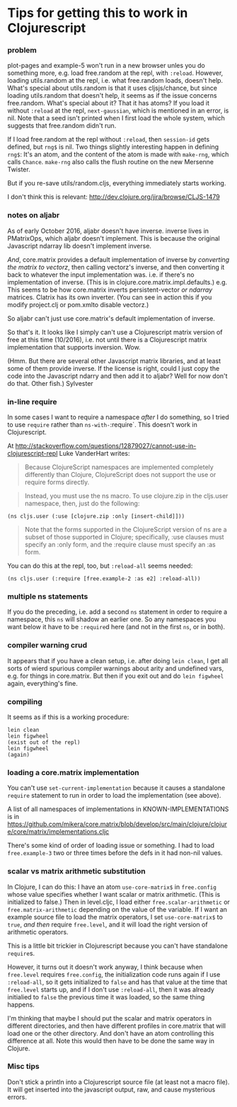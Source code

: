 Tips for getting this to work in Clojurescript
===

### problem

plot-pages and example-5 won't run in a new browser unles you do
something more, e.g.  load free.random at the repl, with `:reload`.
However, loading utils.random at the repl, i.e. what free.random loads,
doesn't help.  What's special about utils.random is that it uses
cljsjs/chance, but since loading utils.random that doesn't help, it
seems as if the issue concerns free.random.  What's special about it?
That it has atoms?  If you load it without `:reload` at the repl,
`next-gaussian`, which is mentioned in an error, is nil.
Note that a seed isn't printed when I first load the whole system,
which suggests that free.random didn't run.

If I load free.random at the repl without `:reload`, then `session-id`
gets defined, but `rng$` is nil.  Two things slightly interesting happen
in defining `rng$`: It's an atom, and the content of the atom is made
with `make-rng`, which calls `Chance`.  `make-rng` also calls the
flush routine on the new Mersenne Twister.

But if you re-save utils/random.cljs, everything immediately starts
working.

I don't think this is relevant:
http://dev.clojure.org/jira/browse/CLJS-1479

### notes on aljabr

As of early October 2016, aljabr doesn't have inverse.  inverse lives
in PMatrixOps, which aljabr doesn't implement.  This is because the
original Javascript ndarray lib doesn't implement inverse.

*And*, core.matrix provides a default implementation of inverse by
*converting the matrix to vectorz*, then calling vectorz's inverse, and
then converting it back to whatever the input implementation was. i.e.
if there's no implementation of inverse.  (This is in
clojure.core.matrix.impl.defaults.) e.g. This seems to be how
core.matrix inverts persistent-vector *or ndarray* matrices.  Clatrix
has its own inverter.  (You can see in action this if you modify
project.clj or pom.xmlto disable vectorz.)

So aljabr can't just use core.matrix's default implementation of
inverse.

So that's it.  It looks like I simply can't use a Clojurescript matrix
version of free at this time (10/2016), i.e. not until there is a
Clojurescript matrix implementation that supports inversion.  Wow.

(Hmm.  But there are several other Javascript matrix libraries, and at
least some of them provide inverse.  If the license is right, could I
just copy the code into the Javascript ndarry and then add it to
aljabr?  Well for now don't do that.  Other fish.)
Sylvester	


### in-line require

In some cases I want to require a namespace *after* I do something,
so I tried to use `require` rather than `ns-with-`:require`.  This
doesn't work in Clojurescript.

At http://stackoverflow.com/questions/12879027/cannot-use-in-clojurescript-repl
Luke VanderHart writes:

> Because ClojureScript namespaces are implemented completely
differently than Clojure, ClojureScript does not support the use or
require forms directly.

> Instead, you must use the ns macro. To use clojure.zip in the
cljs.user namespace, then, just do the following:

    (ns cljs.user (:use [clojure.zip :only [insert-child]]))

> Note that the forms supported in the ClojureScript version of ns are a
subset of those supported in Clojure; specifically, :use clauses must
specify an :only form, and the :require clause must specify an :as form.

You can do this at the repl, too, but `:reload-all` seems needed:

    (ns cljs.user (:require [free.example-2 :as e2] :reload-all))


### multiple ns statements

If you do the preceding, i.e. add a second `ns` statement in order to
require a namespace, this `ns` will shadow an earlier one.  So any
namespaces you want below it have to be `:require`d here (and not
in the first `ns`, or in both).


### compiler warning crud

It appears that if you have a clean setup, i.e. after doing `lein
clean`, I get all sorts of wierd spurious compiler warnings about
arity and undefined vars, e.g. for things in core.matrix.  But then if
you exit out and do `lein figwheel` again, everything's fine.


### compiling

It seems as if this is a working procedure:

	lein clean
	lein figwheel
	(exist out of the repl)
	lein figwheel
	(again)


### loading a core.matrix implementation

You can't use `set-current-implementation` because it causes a
standalone `require` statement to run in order to load the
implementation (see above).

A list of all namespaces of implementations in KNOWN-IMPLEMENTATIONS is in
https://github.com/mikera/core.matrix/blob/develop/src/main/clojure/clojure/core/matrix/implementations.cljc

There's some kind of order of loading issue or something.  I had to load
`free.example-3` two or three times before the defs in it had non-nil
values.

### scalar vs matrix arithmetic substitution

In Clojure, I can do this: I have an atom `use-core-matrix$` in
`free.config` whose value specifies whether I want scalar or matrix
arithmetic.  (This is initialized to false.)  Then in level.cljc, I load
either `free.scalar-arithmetic` or `free.matrix-arithmetic` depending on
the value of the variable.  If I want an example source file to load the
matrix operators, I set `use-core-matrix$` to `true`, *and then* require
`free.level`, and it will load the right version of arithmetic
operators.

This is a little bit trickier in Clojurescript because you can't have
standalone `require`s.  

However, it turns out it doesn't work anyway, I think because when
`free.level` requires `free.config`, the initialization code runs again
if I use `:reload-all`, so it gets initialized to `false` and has that
value at the time that `free.level` starts up, and if I don't use
`:reload-all`, then it was already initialied to `false` the previous
time it was loaded, so the same thing happens.

I'm thinking that maybe I should put the scalar and matrix operators in
different directories, and then have different profiles in core.matrix
that will load one or the other directory.  And don't have an atom
controlling this difference at all.  Note this would then have to be
done the same way in Clojure.

### Misc tips

Don't stick a println into a Clojurescript source file (at least not
a macro file).  It will get inserted into the javascript output, raw,
and cause mysterious errors.
